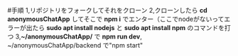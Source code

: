  #手順
 1,リポジトリをフォークしてそれをクローン 
 2,クローンしたら __cd anonymousChatApp__ してそこで __npm i__ でエンター（ここでnodeがないってエラーが出たら __sudo apt install nodejs__ と __sudo apt install npm__ のコマンドを打つ 
 3,__~/anonymousChatApp/__ で __npm run dev__, ~/anonymousChatApp/backend で"npm start" 
